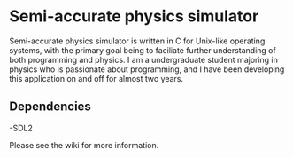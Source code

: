 Semi-accurate physics simulator
===============================


Semi-accurate physics simulator is written in C for Unix-like operating systems, with the primary goal being to faciliate 
further understanding of both programming and physics. I am a undergraduate student majoring in physics who is passionate about programming, and I have been developing this application on and off for almost two years.


Dependencies
------------

-SDL2


Please see the wiki for more information.

